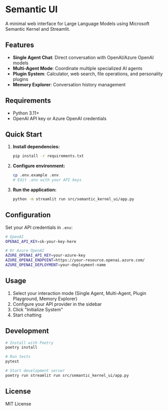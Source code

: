 # Semantic UI

A minimal web interface for Large Language Models using Microsoft Semantic Kernel and Streamlit.

## Features

- **Single Agent Chat**: Direct conversation with OpenAI/Azure OpenAI models
- **Multi-Agent Mode**: Coordinate multiple specialized AI agents  
- **Plugin System**: Calculator, web search, file operations, and personality plugins
- **Memory Explorer**: Conversation history management

## Requirements

- Python 3.11+
- OpenAI API key or Azure OpenAI credentials

## Quick Start

1. **Install dependencies:**
   ```bash
   pip install -r requirements.txt
   ```

2. **Configure environment:**
   ```bash
   cp .env.example .env
   # Edit .env with your API keys
   ```

3. **Run the application:**
   ```bash
   python -m streamlit run src/semantic_kernel_ui/app.py
   ```

## Configuration

Set your API credentials in `.env`:

```bash
# OpenAI
OPENAI_API_KEY=sk-your-key-here

# Or Azure OpenAI
AZURE_OPENAI_API_KEY=your-azure-key
AZURE_OPENAI_ENDPOINT=https://your-resource.openai.azure.com/
AZURE_OPENAI_DEPLOYMENT=your-deployment-name
```

## Usage

1. Select your interaction mode (Single Agent, Multi-Agent, Plugin Playground, Memory Explorer)
2. Configure your API provider in the sidebar
3. Click "Initialize System"
4. Start chatting

## Development

```bash
# Install with Poetry
poetry install

# Run tests
pytest

# Start development server
poetry run streamlit run src/semantic_kernel_ui/app.py
```

## License

MIT License
